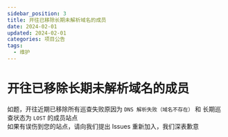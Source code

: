 ```yaml
---
sidebar_position: 3
title: 开往已移除长期未解析域名的成员
date: 2024-02-01
updated: 2024-02-01
categories: 项目公告
tags:
  - 维护
---
```


# 开往已移除长期未解析域名的成员

如题，开往近期已移除所有巡查失败原因为 `DNS 解析失败（域名不存在）` 和 长期巡查状态为 `LOST` 的成员站点  
如果有误伤到您的站点，请向我们提出 Issues 重新加入，我们深表歉意
